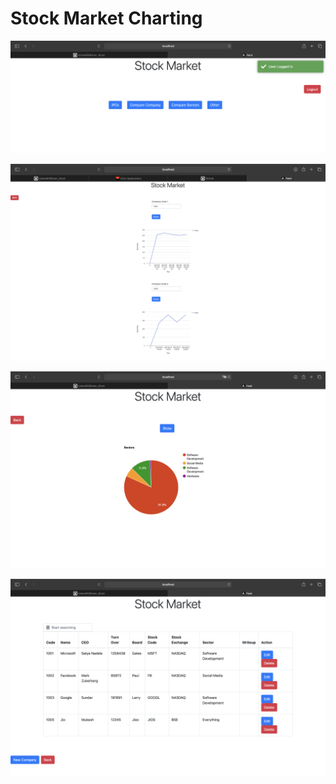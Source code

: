 # Stock Market Charting


![Admin Landing Page](/Screenshots/admin.png)

![Graph](/Screenshots/charts.png)

![Pie](/Screenshots/pie.png)

![Company](/Screenshots/Companies.png)


